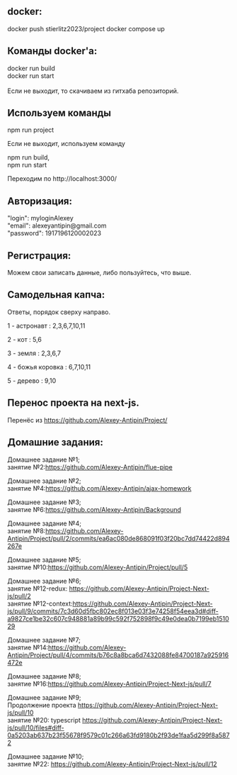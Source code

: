 <h2>docker:</h2> 
docker push stierlitz2023/project
docker compose up

<h2>Команды docker'a:</h2> 
docker run build<br/>
docker run start<br/>
<br/>
Если не выходит, то скачиваем из гитхаба репозиторий.

<h2>Используем команды</h2>

npm run project

Если не выходит, используем команду 

npm run build,<br/> 
npm run start

Переходим по http://localhost:3000/

<h2>Авторизация:<br/></h2>
"login": myloginAlexey<br/>
"email": alexeyantipin@gmail.com<br/>
"password": 1917196120002023<br/>

<h2>Регистрация:</h2> 
Можем свои записать данные, либо пользуйтесь, что выше.

<h2>Самодельная капча:</h2> 
Ответы, порядок сверху направо.

1 - астронавт : 2,3,6,7,10,11

2 - кот : 5,6

3 - земля : 2,3,6,7

4 - божья коровка : 6,7,10,11

5 - дерево : 9,10

<h2>Перенос проекта на next-js.</h2>

Перенёс из https://github.com/Alexey-Antipin/Project/

<h2>Домашние задания:</h2>

Домашнее задание №1;<br/>
занятие №2:https://github.com/Alexey-Antipin/flue-pipe

Домашнее задание №2;<br/>
занятие №4:https://github.com/Alexey-Antipin/ajax-homework

Домашнее задание №3;<br/>
занятие №6:https://github.com/Alexey-Antipin/Background

Домашнее задание №4;<br/>
занятие №8:https://github.com/Alexey-Antipin/Project/pull/2/commits/ea6ac080de868091f03f20bc7dd74422d894267e

Домашнее задание №5;<br/>
занятие №10:https://github.com/Alexey-Antipin/Project/pull/5

Домашнее задание №6;<br/>
занятие №12-redux: https://github.com/Alexey-Antipin/Project-Next-js/pull/2<br/>
занятие №12-context:https://github.com/Alexey-Antipin/Project-Next-js/pull/9/commits/7c3d60d5fbc802ec8f013e03f3e74258f54eea3d#diff-a9827ce1be32c607c948881a89b99c592f752898f9c49e0dea0b7199eb151029

Домашнее задание №7;<br/>
занятие №14:https://github.com/Alexey-Antipin/Project/pull/4/commits/b76c8a8bca6d7432088fe84700187a925916472e

Домашнее задание №8;<br/>
занятие №16:https://github.com/Alexey-Antipin/Project-Next-js/pull/7

Домашнее задание №9;<br/>
Продолжение проекта https://github.com/Alexey-Antipin/Project-Next-js/pull/10 <br/>
занятие №20: typescript https://github.com/Alexey-Antipin/Project-Next-js/pull/10/files#diff-0a5203ab637b23f55678f9579c01c266a63fd9180b2f93de1faa5d299f8a5872 <br/>

Домашнее задание №10;<br/>
занятие №22: https://github.com/Alexey-Antipin/Project-Next-js/pull/12
